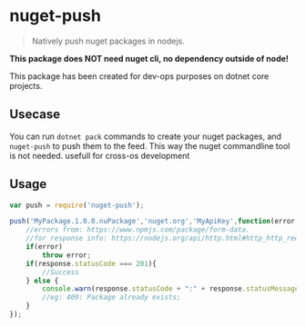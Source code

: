 # nuget-push
> Natively push nuget packages in nodejs.

**This package does NOT need nuget cli, no dependency outside of node!**

This package has been created for dev-ops purposes on dotnet core projects.

## Usecase
You can run `dotnet pack` commands to create your nuget packages,
and `nuget-push` to push them to the feed. 
This way the nuget commandline tool is not needed. usefull for cross-os development

## Usage
```javascript
var push = require('nuget-push');

push('MyPackage.1.0.0.nuPackage','nuget.org','MyApiKey',function(error, response){
    //errors from: https://www.npmjs.com/package/form-data.
    //for response info: https://nodejs.org/api/http.html#http_http_request_options_callback
    if(error)
        throw error;
    if(response.statusCode === 201){
        //Success
    } else {
        console.warn(response.statusCode + ":" + response.statusMessage);
        //eg: 409: Package already exists;
    }
});
```